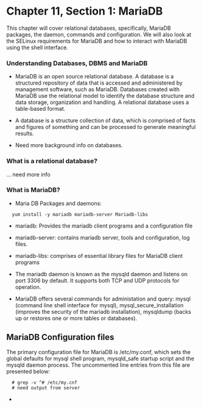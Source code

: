 # Chapter 11, Section 1: MariaDB

This chapter will cover relational databases, specifically, MariaDB packages, the daemon, commands and configuration. We will also look at the SELinux requirements for MariaDB and how to interact with MariaDB using the shell interface.

### Understanding Databases, DBMS and MariaDB

- MariaDB is an open source relational database. A database is a structured repository of data that is accessed and administered by management software, such as MariaDB. Databases created with MariaDB use the relational model to identify the database structure and data storage, organization and handling. A relational database uses a table-based format.

- A database is a structure collection of data, which is comprised of facts and figures of something and can be processed to generate meaningful results.

- Need more background info on databases.

### What is a relational database?

... need more info

### What is MariaDB?

- Maria DB Packages and daemons:

```
  yum install -y mariadb mariadb-server Mariadb-libs
```

- mariadb: Provides the mariadb client programs and a configuration file
- mariadb-server: contains mariadb server, tools and configuration, log files.
- mariadb-libs: comprises of essential library files for MariaDB client programs

- The mariadb daemon is known as the mysqld daemon and listens on port 3306 by default. It supports both TCP and UDP protocols for operation.

- MariaDB offers several commands for administation and query: mysql (command line shell interface for mysql), mysql_secure_installation (improves the security of the mariadb installation), mysqldump (backs up or restores one or more tables or databases).

## MariaDB Configuration files

The primary configuration file for MariaDB is /etc/my.conf, which sets the global defaults for mysql shell program, mysqld_safe startup script and the mysqld daemon process. The uncommented line entries from this file are presented below:

```
  # grep -v ^# /etc/my.cnf
  # need output from server
```

- 
